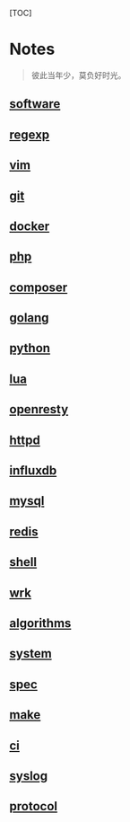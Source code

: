 [TOC]

# Notes

> 彼此当年少，莫负好时光。

## [software](./software.md)
## [regexp](./regexp.md)
## [vim](./vim.md)
## [git](./git.md)
## [docker](./docker.md)
## [php](./php.md)
## [composer](./composer.md)
## [golang](./golang.md)
## [python](./python.md)
## [lua](./lua.md)
## [openresty](./openresty.md)
## [httpd](./httpd.md)
## [influxdb](./influxdb.md)
## [mysql](./mysql.md)
## [redis](./redis.md)
## [shell](./shell.md)
## [wrk](./wrk.md)
## [algorithms](./algorithms.md)
## [system](./system.md)
## [spec](./sepc.md)
## [make](./make.md)
## [ci](./ci.md)
## [syslog](./syslog.md)
## [protocol](./protocol.md)
